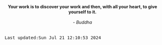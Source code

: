
<div align="center"><b><span>Your work is to discover your work and then, with all your heart, to give yourself to it.</span></b><br><br><i> - Buddha</i></div>
<br><br><kbd>Last updated:Sun Jul 21 12:10:53 2024</kbd>